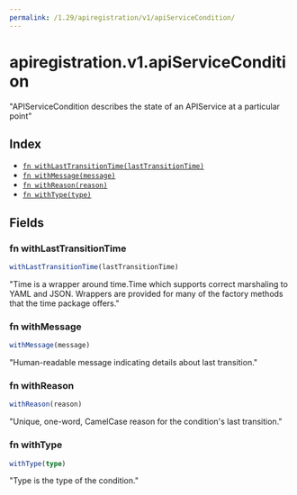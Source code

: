 ```yaml
---
permalink: /1.29/apiregistration/v1/apiServiceCondition/
---
```


# apiregistration.v1.apiServiceCondition

"APIServiceCondition describes the state of an APIService at a particular point"

## Index

* [`fn withLastTransitionTime(lastTransitionTime)`](#fn-withlasttransitiontime)
* [`fn withMessage(message)`](#fn-withmessage)
* [`fn withReason(reason)`](#fn-withreason)
* [`fn withType(type)`](#fn-withtype)

## Fields

### fn withLastTransitionTime

```ts
withLastTransitionTime(lastTransitionTime)
```

"Time is a wrapper around time.Time which supports correct marshaling to YAML and JSON.  Wrappers are provided for many of the factory methods that the time package offers."

### fn withMessage

```ts
withMessage(message)
```

"Human-readable message indicating details about last transition."

### fn withReason

```ts
withReason(reason)
```

"Unique, one-word, CamelCase reason for the condition's last transition."

### fn withType

```ts
withType(type)
```

"Type is the type of the condition."